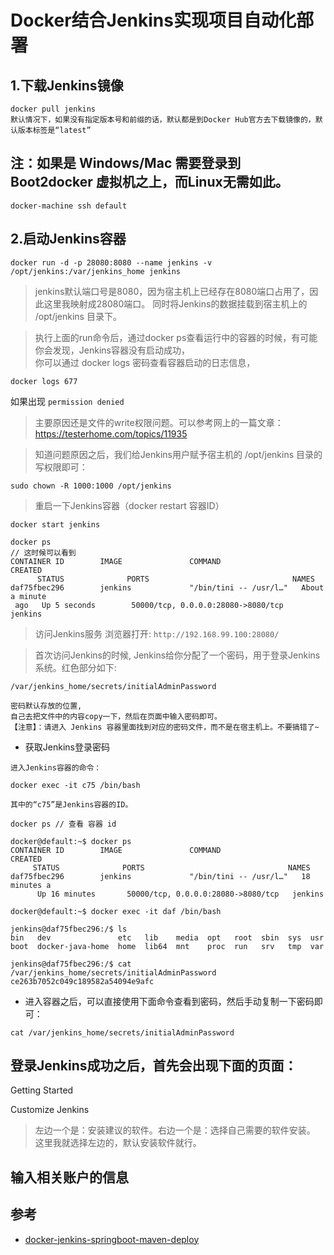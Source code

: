 # Docker结合Jenkins实现项目自动化部署

## 1.下载Jenkins镜像

```
docker pull jenkins
默认情况下，如果没有指定版本号和前缀的话，默认都是到Docker Hub官方去下载镜像的，默认版本标签是“latest”
```

## 注：如果是 Windows/Mac 需要登录到 Boot2docker 虚拟机之上，而Linux无需如此。
```
docker-machine ssh default
```


## 2.启动Jenkins容器
```
docker run -d -p 28080:8080 --name jenkins -v /opt/jenkins:/var/jenkins_home jenkins

```


>jenkins默认端口号是8080，因为宿主机上已经存在8080端口占用了，因此这里我映射成28080端口。
同时将Jenkins的数据挂载到宿主机上的 /opt/jenkins 目录下。

>执行上面的run命令后，通过docker ps查看运行中的容器的时候，有可能你会发现，Jenkins容器没有启动成功，  
你可以通过 docker logs 密码查看容器启动的日志信息，
```
docker logs 677
```
如果出现 `permission denied`

>主要原因还是文件的write权限问题。可以参考网上的一篇文章：
https://testerhome.com/topics/11935

>知道问题原因之后，我们给Jenkins用户赋予宿主机的 /opt/jenkins 目录的写权限即可：
```
sudo chown -R 1000:1000 /opt/jenkins
```

>重启一下Jenkins容器（docker restart 容器ID）
```
docker start jenkins

docker ps
// 这时候可以看到
CONTAINER ID        IMAGE               COMMAND                  CREATED
      STATUS              PORTS                                NAMES
daf75fbec296        jenkins             "/bin/tini -- /usr/l…"   About a minute
 ago   Up 5 seconds        50000/tcp, 0.0.0.0:28080->8080/tcp   jenkins

```
>访问Jenkins服务 浏览器打开: `http://192.168.99.100:28080/`

>首次访问Jenkins的时候, Jenkins给你分配了一个密码，用于登录Jenkins系统。红色部分如下:
```
/var/jenkins_home/secrets/initialAdminPassword

密码默认存放的位置,
自己去把文件中的内容copy一下，然后在页面中输入密码即可。
【注意】：请进入 Jenkins 容器里面找到对应的密码文件，而不是在宿主机上。不要搞错了~
```

- 获取Jenkins登录密码

```
进入Jenkins容器的命令：

docker exec -it c75 /bin/bash

其中的“c75”是Jenkins容器的ID。

docker ps // 查看 容器 id

docker@default:~$ docker ps
CONTAINER ID        IMAGE               COMMAND                  CREATED
     STATUS              PORTS                                NAMES
daf75fbec296        jenkins             "/bin/tini -- /usr/l…"   18 minutes a
      Up 16 minutes       50000/tcp, 0.0.0.0:28080->8080/tcp   jenkins

docker@default:~$ docker exec -it daf /bin/bash

jenkins@daf75fbec296:/$ ls
bin   dev               etc   lib    media  opt   root  sbin  sys  usr
boot  docker-java-home  home  lib64  mnt    proc  run   srv   tmp  var

jenkins@daf75fbec296:/$ cat /var/jenkins_home/secrets/initialAdminPassword
ce263b7052c049c189582a54094e9afc

```

- 进入容器之后，可以直接使用下面命令查看到密码，然后手动复制一下密码即可：
```
cat /var/jenkins_home/secrets/initialAdminPassword
```


## 登录Jenkins成功之后，首先会出现下面的页面：

Getting Started

Customize Jenkins

>左边一个是：安装建议的软件。右边一个是：选择自己需要的软件安装。  
这里我就选择左边的，默认安装软件就行。

## 输入相关账户的信息



## 参考
- [docker-jenkins-springboot-maven-deploy](https://www.yuque.com/zhoubang/docker/docker-jenkins-springboot-maven-deploy)
